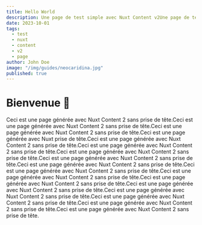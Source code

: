 ```yaml
---
title: Hello World
description: Une page de test simple avec Nuxt Content v2Une page de test simple avec Nuxt Content v2Une page de test simple avec Nuxt Content v2Une page de test simple avec Nuxt Content v2
date: 2023-10-01
tags:
  - test
  - nuxt
  - content
  - v2
  - page
author: John Doe
image: "/img/guides/neocaridina.jpg"
published: true
---
```


# Bienvenue 👋

Ceci est une page générée avec Nuxt Content 2 sans prise de tête.Ceci est une page générée avec Nuxt Content 2 sans
prise de tête.Ceci est une page générée avec Nuxt Content 2 sans prise de tête.Ceci est une page générée avec Nuxt
prise de tête.Ceci est une page générée avec Nuxt Content 2 sans prise de tête.Ceci est une page générée avec Nuxt
Content 2 sans prise de tête.Ceci est une page générée avec Nuxt Content 2 sans prise de tête.Ceci est une page générée
avec Nuxt Content 2 sans prise de tête.Ceci est une page générée avec Nuxt Content 2 sans prise de tête.Ceci est une
page générée avec Nuxt Content 2 sans prise de tête.Ceci est une page générée avec Nuxt Content 2 sans prise de
tête.Ceci est une page générée avec Nuxt Content 2 sans prise de tête.Ceci est une page générée avec Nuxt Content 2 sans
prise de tête.Ceci est une page générée avec Nuxt Content 2 sans prise de tête.Ceci est une page générée avec Nuxt
Content 2 sans prise de tête.Ceci est une page générée avec Nuxt Content 2 sans prise de tête.Ceci est une page générée
avec Nuxt Content 2 sans prise de tête.